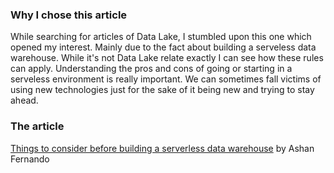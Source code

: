 ### Why I chose this article

While searching for articles of Data Lake, I stumbled upon this one which opened my interest. Mainly due to the fact about building a serveless data warehouse. While it's not Data Lake relate exactly I can see how these rules can apply. Understanding the pros and cons of going or starting in a serveless environment is really important. We can sometimes fall victims of using new technologies just for the sake of it being new and trying to stay ahead.

### The article 

[Things to consider before building a serverless data warehouse](https://serverless.com/blog/things-consider-building-serverless-data-warehouse/) by Ashan Fernando
